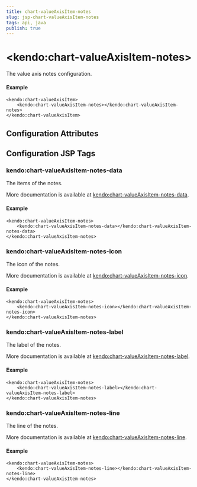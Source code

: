 ```yaml
---
title: chart-valueAxisItem-notes
slug: jsp-chart-valueAxisItem-notes
tags: api, java
publish: true
---
```


# \<kendo:chart-valueAxisItem-notes\>

The value axis notes configuration.

#### Example
    <kendo:chart-valueAxisItem>
        <kendo:chart-valueAxisItem-notes></kendo:chart-valueAxisItem-notes>
    </kendo:chart-valueAxisItem>

## Configuration Attributes


##  Configuration JSP Tags

### kendo:chart-valueAxisItem-notes-data

The items of the notes.

More documentation is available at [kendo:chart-valueAxisItem-notes-data](chart/valueaxisitem-notes-data).

#### Example

    <kendo:chart-valueAxisItem-notes>
        <kendo:chart-valueAxisItem-notes-data></kendo:chart-valueAxisItem-notes-data>
    </kendo:chart-valueAxisItem-notes>

### kendo:chart-valueAxisItem-notes-icon

The icon of the notes.

More documentation is available at [kendo:chart-valueAxisItem-notes-icon](chart/valueaxisitem-notes-icon).

#### Example

    <kendo:chart-valueAxisItem-notes>
        <kendo:chart-valueAxisItem-notes-icon></kendo:chart-valueAxisItem-notes-icon>
    </kendo:chart-valueAxisItem-notes>

### kendo:chart-valueAxisItem-notes-label

The label of the notes.

More documentation is available at [kendo:chart-valueAxisItem-notes-label](chart/valueaxisitem-notes-label).

#### Example

    <kendo:chart-valueAxisItem-notes>
        <kendo:chart-valueAxisItem-notes-label></kendo:chart-valueAxisItem-notes-label>
    </kendo:chart-valueAxisItem-notes>

### kendo:chart-valueAxisItem-notes-line

The line of the notes.

More documentation is available at [kendo:chart-valueAxisItem-notes-line](chart/valueaxisitem-notes-line).

#### Example

    <kendo:chart-valueAxisItem-notes>
        <kendo:chart-valueAxisItem-notes-line></kendo:chart-valueAxisItem-notes-line>
    </kendo:chart-valueAxisItem-notes>

